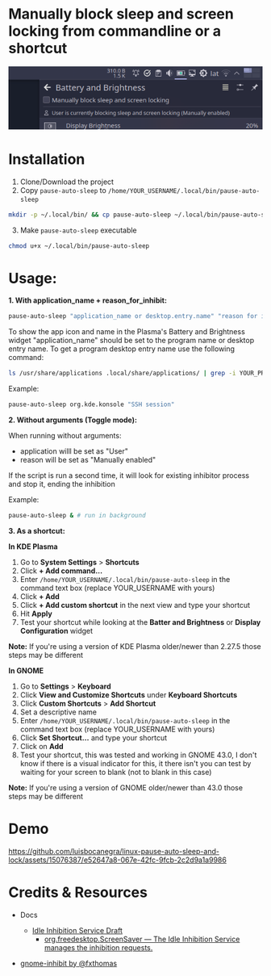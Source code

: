 
# Manually block sleep and screen locking from commandline or a shortcut
<img src="doc/demo.png" alt="Battery and brightness showing sleep blocking enabled"></td>

# Installation
1. Clone/Download the project
2. Copy `pause-auto-sleep` to `/home/YOUR_USERNAME/.local/bin/pause-auto-sleep`
```sh
mkdir -p ~/.local/bin/ && cp pause-auto-sleep ~/.local/bin/pause-auto-sleep
```

3. Make `pause-auto-sleep` executable
```sh
chmod u+x ~/.local/bin/pause-auto-sleep
```

# Usage:
**1. With application_name + reason_for_inhibit:**
```sh
pause-auto-sleep "application_name or desktop.entry.name" "reason for inhibit"
```

To show the app icon and name in the Plasma's Battery and Brightness widget "application_name" should be set to the program name or desktop entry name. To get a program desktop entry name use the following command:
```sh
ls /usr/share/applications .local/share/applications/ | grep -i YOUR_PROGRAM_NAME
```
Example:
```sh
pause-auto-sleep org.kde.konsole "SSH session"
```
**2. Without arguments (Toggle mode):**

When running without arguments:
- application willl be set as "User"
- reason will be set as "Manually enabled"

If the script is run a second time, it will look for existing inhibitor process and stop it, ending the inhibition

Example:
```sh
pause-auto-sleep & # run in background
```
**3. As a shortcut:**

**In KDE Plasma**
1. Go to **System Settings** > **Shortcuts**
2. Click **+ Add command...**
3. Enter `/home/YOUR_USERNAME/.local/bin/pause-auto-sleep` in the command text box (replace YOUR_USERNAME with yours)
4. Click **+ Add**
5. Click **+ Add custom shortcut** in the next view and type your shortcut
6. Hit **Apply**
7. Test your shortcut while looking at the **Batter and Brightness** or **Display Configuration** widget

**Note:** If you're using a version of KDE Plasma older/newer than 2.27.5 those steps may be different

**In GNOME**
1. Go to **Settings** > **Keyboard**
2. Click **View and Customize Shortcuts** under **Keyboard Shortcuts**
3. Click **Custom Shortcuts** > **Add Shortcut**
4. Set a descriptive name
5. Enter `/home/YOUR_USERNAME/.local/bin/pause-auto-sleep` in the command text box (replace YOUR_USERNAME with yours)
6. Click **Set Shortcut...** and type your shortcut
7. Click on **Add**
8. Test your shortcut, this was tested and working in GNOME 43.0, I don't know if there is a visual indicator for this, it there isn't you can test by waiting for your screen to blank (not to blank in this case)

**Note:** If you're using a version of GNOME older/newer than 43.0 those steps may be different

# Demo
https://github.com/luisbocanegra/linux-pause-auto-sleep-and-lock/assets/15076387/e52647a8-067e-42fc-9fcb-2c2d9a1a9986

# Credits & Resources
- Docs
  - [Idle Inhibition Service Draft](https://people.freedesktop.org/~hadess/idle-inhibition-spec/index.html)
    - [org.freedesktop.ScreenSaver — The Idle Inhibition Service manages the inhibition requests. ](https://people.freedesktop.org/~hadess/idle-inhibition-spec/re01.html)

- [gnome-inhibit by @fxthomas](https://gist.github.com/fxthomas/9bdfadd972eaf7100b374042faac28c2)